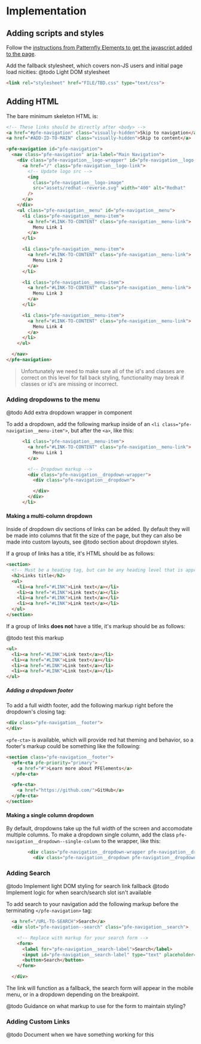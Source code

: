 # Implementation

## Adding scripts and styles
Follow the [instructions from Patternfly Elements to get the javascript added to the page](https://patternfly.github.io/patternfly-elements/getting-started/).

Add the fallback stylesheet, which covers non-JS users and initial page load nicities:
@todo Light DOM stylesheet
```html
<link rel="stylesheet" href="FILE/TBD.css" type="text/css">
```

## Adding HTML

The bare minimum skeleton HTML is:

```html
<!-- These links should be directly after <body> -->
<a href="#pfe-navigation" class="visually-hidden">Skip to navigation</a>
<a href="#ADD-ID-TO-MAIN" class="visually-hidden">Skip to content</a>

<pfe-navigation id="pfe-navigation">
  <nav class="pfe-navigation" aria-label="Main Navigation">
    <div class="pfe-navigation__logo-wrapper" id="pfe-navigation__logo-wrapper">
      <a href="/" class="pfe-navigation__logo-link">
        <!-- Update logo src -->
        <img
          class="pfe-navigation__logo-image"
          src="assets/redhat--reverse.svg" width="400" alt="Redhat"
        />
      </a>
    </div>
    <ul class="pfe-navigation__menu" id="pfe-navigation__menu">
      <li class="pfe-navigation__menu-item">
        <a href="#LINK-TO-CONTENT" class="pfe-navigation__menu-link">
          Menu Link 1
        </a>
      </li>

      <li class="pfe-navigation__menu-item">
        <a href="#LINK-TO-CONTENT" class="pfe-navigation__menu-link">
          Menu Link 2
        </a>
      </li>

      <li class="pfe-navigation__menu-item">
        <a href="#LINK-TO-CONTENT" class="pfe-navigation__menu-link">
          Menu Link 3
        </a>
      </li>

      <li class="pfe-navigation__menu-item">
        <a href="#LINK-TO-CONTENT" class="pfe-navigation__menu-link">
          Menu Link 4
        </a>
      </li>
    </ul>

  </nav>
</pfe-navigation>
```

> Unfortunately we need to make sure all of the id's and classes are correct on this level for fall back styling, functionality may break if classes or id's are missing or incorrect.

### Adding dropdowns to the menu
@todo Add extra dropdown wrapper in component

To add a dropdown, add the following markup inside of an `<li class="pfe-navigation__menu-item">`, but after the `<a>`, like this:

```html
      <li class="pfe-navigation__menu-item">
        <a href="#LINK-TO-CONTENT" class="pfe-navigation__menu-link">
          Menu Link 1
        </a>

        <!-- Dropdown markup -->
        <div class="pfe-navigation__dropdown-wrapper">
          <div class="pfe-navigation__dropdown">

          </div>
        </div>
      </li>
```

#### Making a multi-column dropdown
Inside of dropdown div sections of links can be added. By default they will be made into columns that fit the size of the page, but they can also be made into custom layouts, see @todo section about dropdown styles.

If a group of links has a title, it's HTML should be as follows:
```html
<section>
  <!-- Must be a heading tag, but can be any heading level that is appropriate for the page -->
  <h2>Links title</h2>
  <ul>
    <li><a href="#LINK">Link text</a></li>
    <li><a href="#LINK">Link text</a></li>
    <li><a href="#LINK">Link text</a></li>
    <li><a href="#LINK">Link text</a></li>
  </ul>
</section>
```

If a group of links **does not** have a title, it's markup should be as follows:

@todo test this markup

```html
<ul>
  <li><a href="#LINK">Link text</a></li>
  <li><a href="#LINK">Link text</a></li>
  <li><a href="#LINK">Link text</a></li>
  <li><a href="#LINK">Link text</a></li>
</ul>
```
##### Adding a dropdown footer
To add a full width footer, add the following markup right before the dropdown's closing tag:
```html
<div class="pfe-navigation__footer">
</div>
```

`<pfe-cta>` is available, which will provide red hat theming and behavior, so a footer's markup could be something like the following:
```html
<section class="pfe-navigation__footer">
  <pfe-cta pfe-priority="primary">
    <a href="#">Learn more about PFElements</a>
  </pfe-cta>

  <pfe-cta>
    <a href="https://github.com/">GitHub</a>
  </pfe-cta>
</section>
```


#### Making a single column dropdown
By default, dropdowns take up the full width of the screen and accomodate multiple columns. To make a dropdown single column, add the class `pfe-navigation__dropdown--single-column` to the wrapper, like this:

```html
        <div class="pfe-navigation__dropdown-wrapper pfe-navigation__dropdown-wrapper--single-column">
          <div class="pfe-navigation__dropdown pfe-navigation__dropdown--single-column">
```


### Adding Search
@todo Implement light DOM styling for search link fallback
@todo Implement logic for when search/search slot isn't available

To add search to your navigation add the following markup before the terminating `</pfe-navigation>` tag:

```html
  <a href="/URL-TO-SEARCH">Search</a>
  <div slot="pfe-navigation--search" class="pfe-navigation__search">

    <!-- Replace with markup for your search form -->
    <form>
      <label for="pfe-navigation__search-label">Search</label>
      <input id="pfe-navigation__search-label" type="text" placeholder="Search" />
      <button>Search</button>
    </form>

  </div>
```

The link will function as a fallback, the search form will appear in the mobile menu, or in a dropdown depending on the breakpoint.

@todo Guidance on what markup to use for the form to maintain styling?

### Adding Custom Links
@todo Document when we have something working for this
